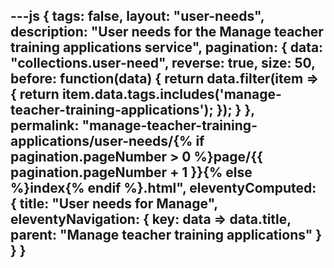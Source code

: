 ---js
{
  tags: false,
  layout: "user-needs",
  description: "User needs for the Manage teacher training applications service",
  pagination: {
    data: "collections.user-need",
    reverse: true,
    size: 50,
    before: function(data) {
      return data.filter(item => {
        return item.data.tags.includes('manage-teacher-training-applications');
      });
    }
  },
  permalink: "manage-teacher-training-applications/user-needs/{% if pagination.pageNumber > 0 %}page/{{ pagination.pageNumber + 1 }}{% else %}index{% endif %}.html",
  eleventyComputed: {
    title: "User needs for Manage",
    eleventyNavigation: {
      key: data => data.title,
      parent: "Manage teacher training applications"
    }
  }
}
---
